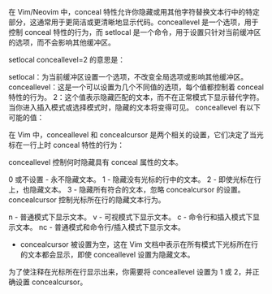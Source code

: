 在 Vim/Neovim 中，conceal 特性允许你隐藏或用其他字符替换文本行中的特定部分，这通常用于更简洁或更清晰地显示代码。conceallevel 是一个选项，用于控制 conceal 特性的行为，而 setlocal 是一个命令，用于设置只针对当前缓冲区的选项，而不会影响其他缓冲区。

setlocal conceallevel=2 的意思是：

setlocal：为当前缓冲区设置一个选项，不改变全局选项或影响其他缓冲区。
conceallevel：这是一个可以设置为几个不同值的选项，每个值都控制着 conceal 特性的行为。
2：这个值表示隐藏匹配的文本，而不在正常模式下显示替代字符。当你进入插入模式或选择模式时，隐藏的文本将变得可见。
conceallevel 有以下可能的值：

在 Vim 中，conceallevel 和 concealcursor 是两个相关的设置，它们决定了当光标在一行上时 conceal 特性的行为：

conceallevel 控制何时隐藏具有 conceal 属性的文本。

0 或不设置 - 永不隐藏文本。
1 - 隐藏没有光标的行中的文本。
2 - 即使光标在行上，也隐藏文本。
3 - 隐藏所有符合的文本，忽略 concealcursor 的设置。
concealcursor 控制光标所在行的隐藏文本行为。

n - 普通模式下显示文本。
v - 可视模式下显示文本。
c - 命令行和插入模式下显示文本。
nc - 普通模式和命令行/插入模式下显示文本。
   - concealcursor 被设置为空，这在 Vim 文档中表示在所有模式下光标所在行的文本都会显示，即使 conceallevel 设置为隐藏文本。
   
为了使注释在光标所在行显示出来，你需要将 conceallevel 设置为 1 或 2，并正确设置 concealcursor。
